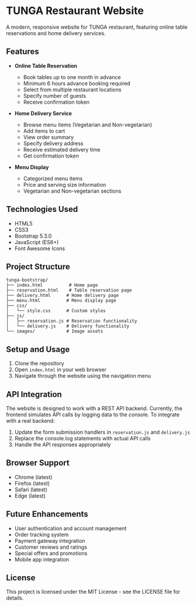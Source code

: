 # TUNGA Restaurant Website

A modern, responsive website for TUNGA restaurant, featuring online table reservations and home delivery services.

## Features

- **Online Table Reservation**
  - Book tables up to one month in advance
  - Minimum 6 hours advance booking required
  - Select from multiple restaurant locations
  - Specify number of guests
  - Receive confirmation token

- **Home Delivery Service**
  - Browse menu items (Vegetarian and Non-vegetarian)
  - Add items to cart
  - View order summary
  - Specify delivery address
  - Receive estimated delivery time
  - Get confirmation token

- **Menu Display**
  - Categorized menu items
  - Price and serving size information
  - Vegetarian and Non-vegetarian sections

## Technologies Used

- HTML5
- CSS3
- Bootstrap 5.3.0
- JavaScript (ES6+)
- Font Awesome Icons

## Project Structure

```
tunga-bootstrap/
├── index.html          # Home page
├── reservation.html    # Table reservation page
├── delivery.html      # Home delivery page
├── menu.html          # Menu display page
├── css/
│   └── style.css      # Custom styles
├── js/
│   ├── reservation.js # Reservation functionality
│   └── delivery.js    # Delivery functionality
└── images/            # Image assets
```

## Setup and Usage

1. Clone the repository
2. Open `index.html` in your web browser
3. Navigate through the website using the navigation menu

## API Integration

The website is designed to work with a REST API backend. Currently, the frontend simulates API calls by logging data to the console. To integrate with a real backend:

1. Update the form submission handlers in `reservation.js` and `delivery.js`
2. Replace the console.log statements with actual API calls
3. Handle the API responses appropriately

## Browser Support

- Chrome (latest)
- Firefox (latest)
- Safari (latest)
- Edge (latest)

## Future Enhancements

- User authentication and account management
- Order tracking system
- Payment gateway integration
- Customer reviews and ratings
- Special offers and promotions
- Mobile app integration

## License

This project is licensed under the MIT License - see the LICENSE file for details. 